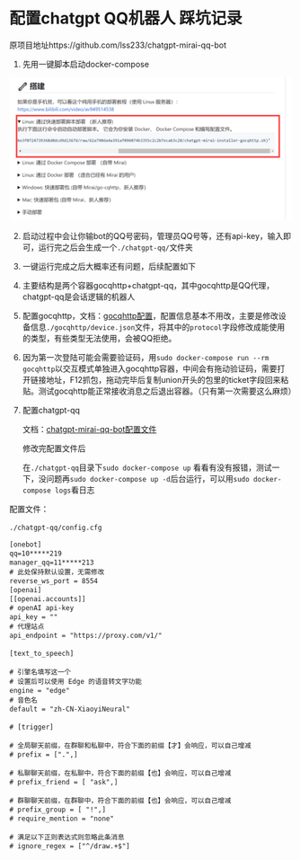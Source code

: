 # 配置chatgpt QQ机器人 踩坑记录

原项目地址https://github.com/lss233/chatgpt-mirai-qq-bot

1. 先用一键脚本启动docker-compose

![img](./Figure1.png)

2. 启动过程中会让你输bot的QQ号密码，管理员QQ号等，还有api-key，输入即可，运行完之后会生成一个`./chatgpt-qq/`文件夹

3. 一键运行完成之后大概率还有问题，后续配置如下

4. 主要结构是两个容器gocqhttp+chatgpt-qq，其中gocqhttp是QQ代理，chatgpt-qq是会话逻辑的机器人

5. 配置gocqhttp，文档：[gocqhttp配置](https://docs.go-cqhttp.org/guide/config.html)，配置信息基本不用改，主要是修改设备信息`./gocqhttp/device.json`文件，将其中的`protocol`字段修改成能使用的类型，有些类型无法使用，会被QQ拒绝。

6. 因为第一次登陆可能会需要验证码，用`sudo docker-compose run --rm gocqhttp`以交互模式单独进入gocqhttp容器，中间会有拖动验证码，需要打开链接地址，F12抓包，拖动完毕后复制union开头的包里的ticket字段回来粘贴。测试gocqhttp能正常接收消息之后退出容器。（只有第一次需要这么麻烦）

7. 配置chatgpt-qq

   文档：[chatgpt-mirai-qq-bot配置文件](https://chatgpt-qq.lss233.com/pei-zhi-wen-jian-jiao-cheng/wan-zheng-pei-zhi-wen-jian-yang-li)

   修改完配置文件后

   在`./chatgpt-qq`目录下`sudo docker-compose up` 看看有没有报错，测试一下，没问题再`sudo docker-compose up -d`后台运行，可以用`sudo docker-compose logs`看日志

配置文件：

`./chatgpt-qq/config.cfg`

```pyhton
[onebot]
qq=10*****219
manager_qq=11*****213
# 此处保持默认设置，无需修改
reverse_ws_port = 8554
[openai]
[[openai.accounts]]
# openAI api-key
api_key = ""  
# 代理站点
api_endpoint = "https://proxy.com/v1/"

[text_to_speech]

# 引擎名填写这一个
# 设置后可以使用 Edge 的语音转文字功能
engine = "edge"
# 音色名
default = "zh-CN-XiaoyiNeural"

# [trigger]

# 全局聊天前缀，在群聊和私聊中，符合下面的前缀【才】会响应，可以自己增减
# prefix = [".",]

# 私聊聊天前缀，在私聊中，符合下面的前缀【也】会响应，可以自己增减
# prefix_friend = [ "ask",]

# 群聊聊天前缀，在群聊中，符合下面的前缀【也】会响应，可以自己增减
# prefix_group = [ "!",]
# require_mention = "none"

# 满足以下正则表达式则忽略此条消息
# ignore_regex = ["^/draw.+$"]
```
